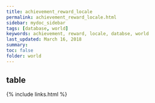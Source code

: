 ```yaml
---
title: achievement_reward_locale
permalink: achievement_reward_locale.html
sidebar: mydoc_sidebar
tags: [database, world]
keywords: achievement, reward, locale, databse, world
last_updated: March 16, 2018
summary:
toc: false
folder: world
---
```


## table

{% include links.html %}